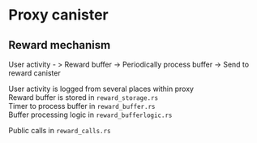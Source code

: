 # Proxy canister

## Reward mechanism

User activity - > Reward buffer -> Periodically process buffer -> Send to reward canister

User activity is logged from several places within proxy  
Reward buffer is stored in `reward_storage.rs`  
Timer to process buffer in `reward_buffer.rs`  
Buffer processing logic in `reward_bufferlogic.rs`

Public calls in `reward_calls.rs`
